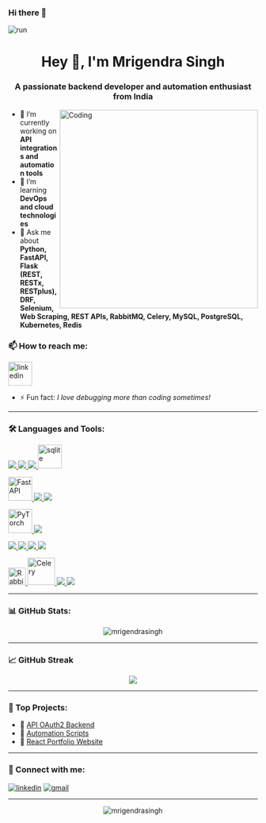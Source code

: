 ### Hi there 👋


![run](https://user-images.githubusercontent.com/61795935/230757576-8abd0e56-81bf-41af-b3cd-16a49473ad73.svg)

<h1 align="center">Hey 👋, I'm Mrigendra Singh</h1>
<h3 align="center">A passionate backend developer and automation enthusiast from India</h3>

<img align="right" alt="Coding" width="400" src="https://media.giphy.com/media/qgQUggAC3Pfv687qPC/giphy.gif">

- 🔭 I’m currently working on **API integrations and automation tools**
- 🌱 I’m learning **DevOps and cloud technologies**
- 💬 Ask me about **Python, FastAPI, Flask (REST, RESTx, RESTplus), DRF, Selenium, Web Scraping, REST APIs, RabbitMQ, Celery, MySQL, PostgreSQL, Kubernetes, Redis**
### 📫 How to reach me:

<p align="left">
  <a href="https://www.linkedin.com/in/mrigendra-singh-b2090a187/" target="_blank">
    <img src="https://media.giphy.com/media/f9k1tV7HyORcngKF8v/giphy.gif" alt="linkedin" width="48"/>
  </a>
</p>

- ⚡ Fun fact: *I love debugging more than coding sometimes!*

---

### 🛠️ Languages and Tools:
<p align="left">
  <!-- Languages -->
  <a href="https://www.python.org/" target="_blank"> <img src="https://img.icons8.com/color/48/000000/python.png"/> </a>
  <a href="https://www.mysql.com/" target="_blank"> <img src="https://img.icons8.com/fluency/48/000000/mysql-logo.png"/> </a>
  <a href="https://www.postgresql.org/" target="_blank"> <img src="https://img.icons8.com/color/48/000000/postgreesql.png"/> </a>
  <a href="https://www.sqlite.org/" target="_blank">
  <img src="https://miro.medium.com/v2/resize:fit:852/1*vh9pHJkqksf3wtmYodIyNg.jpeg" alt="sqlite" height="48"/>
</a>

  <!-- Frameworks -->
  <a href="https://fastapi.tiangolo.com/" target="_blank"> <img src="https://cdn.worldvectorlogo.com/logos/fastapi.svg" alt="FastAPI" height="48"/> </a>
  <a href="https://flask.palletsprojects.com/" target="_blank"> <img src="https://img.icons8.com/ios-filled/50/000000/flask.png"/> </a>
  <a href="https://www.djangoproject.com/" target="_blank"> <img src="https://img.icons8.com/color/48/000000/django.png"/> </a>
  
  <!-- ML / AI -->
  <a href="https://pytorch.org/" target="_blank">
  <img src="https://raw.githubusercontent.com/pytorch/pytorch/main/docs/source/_static/img/pytorch-logo-dark.svg" alt="PyTorch" height="48"/>
</a>
  <a href="https://www.tensorflow.org/" target="_blank"> <img src="https://img.icons8.com/color/48/000000/tensorflow.png"/> </a>

  <!-- DevOps / Backend -->
  <a href="https://git-scm.com/" target="_blank"> <img src="https://img.icons8.com/color/48/000000/git.png"/> </a>
  <a href="https://github.com/" target="_blank"> <img src="https://img.icons8.com/glyph-neue/48/000000/github.png"/> </a>
  <a href="https://nginx.org/" target="_blank"> <img src="https://img.icons8.com/color/48/000000/nginx.png"/> </a>
  <a href="https://kubernetes.io/" target="_blank"> <img src="https://img.icons8.com/color/48/000000/kubernetes.png"/> </a>

  <!-- Message Queues & Others -->
  <a href="https://www.rabbitmq.com/" target="_blank">
  <img src="https://upload.wikimedia.org/wikipedia/commons/7/71/RabbitMQ_logo.svg" alt="RabbitMQ" height="35"/>
</a>
  <a href="https://docs.celeryproject.org/" target="_blank"> <img src="https://miro.medium.com/v2/resize:fit:1000/1*gm299zC5wX645De3RQ1w4g.png" alt="Celery" height="55"/> </a>
  <a href="https://scrapy.org/" target="_blank"> <img src="https://img.icons8.com/fluency/48/000000/spider.png"/> </a>
  <a href="https://redis.io/" target="_blank"> <img src="https://img.icons8.com/color/48/000000/redis.png"/> </a>
</p>


---

### 📊 GitHub Stats:

<p align="center">
  <img src="https://github-readme-stats.vercel.app/api?username=mrigendrasingh&show_icons=true&theme=radical" alt="mrigendrasingh" />
</p>

---

### 📈 GitHub Streak

<p align="center">
  <img src="https://github-readme-streak-stats.herokuapp.com/?user=mrigendrasingh&theme=radical" />
</p>

---

### 🌟 Top Projects:
- 🔗 [API OAuth2 Backend](https://github.com/mrigendrasingh/your-backend-project)
- 🔗 [Automation Scripts](https://github.com/mrigendrasingh/automation-scripts)
- 🔗 [React Portfolio Website](https://github.com/mrigendrasingh/portfolio-website)

---

### 📣 Connect with me:
<p align="left">
<a href="https://www.linkedin.com/in/mrigendra-singh-b2090a187/" target="blank"><img align="center" src="https://img.icons8.com/color/48/000000/linkedin.png" alt="linkedin" /></a>
<a href="mailto:mrigendrasingh434@gmail.com" target="blank"><img align="center" src="https://img.icons8.com/color/48/000000/gmail.png" alt="gmail"/></a>
</p>

---

<p align="center"> 
  <img src="https://komarev.com/ghpvc/?username=mrigendrasingh&label=Profile%20views&color=0e75b6&style=flat" alt="mrigendrasingh" />
</p>

